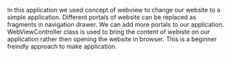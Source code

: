 In this application we used concept of webview to change our website to a simple application.
Different portals of website can be replaced as fragments in navigation drawer.
We can add more portals to our application.
WebViewController class is used to bring the content of webiste on our application rather then opening the website in browser. 
This is a beginner freindly approach to make application.
